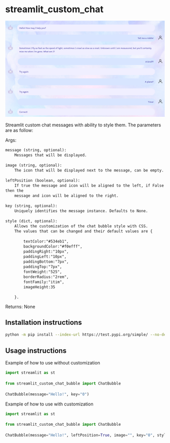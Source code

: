# streamlit_custom_chat

![bubbles_example](https://github.com/Farah-S/streamlit_custom_chat_bubble/blob/main/streamlit_custom_chat_bubble/frontend/public/bubble_example.png)

Streamlit custom chat messages with ability to style them. The parameters are as follow:

Args:

    message (string, optional): 
        Messages that will be displayed.
    
    image (string, optional):
        The icon that will be displayed next to the message, can be empty.
    
    leftPosition (boolean, optional):
        If true the message and icon will be aligned to the left, if False then the
        message and icon will be aligned to the right.
    
    key (string, optional): 
        Uniquely identifies the message instance. Defaults to None.
    
    style (dict, optional): 
        Allows the customization of the chat bubble style with CSS. 
        The values that can be changed and their default values are {
            
            textColor:"#534eb1", 
            backgroundColor:"#f0efff", 
            paddingRight:"10px", 
            paddingLeft:"10px", 
            paddingBottom:"7px", 
            paddingTop:"7px",
            fontWeight:"525", 
            borderRadius:"2rem", 
            fontFamily:"itim",
            imageHeight:35
            
        }.

Returns:
  None

## Installation instructions

```sh
python -m pip install --index-url https://test.pypi.org/simple/ --no-deps streamlit_custom_chat_bubble
```

## Usage instructions

Example of how to use without customization

```python
import streamlit as st

from streamlit_custom_chat_bubble import ChatBubble

ChatBubble(message="Hello!", key="0")

```

Example of how to use with customization

```python
import streamlit as st

from streamlit_custom_chat_bubble import ChatBubble

ChatBubble(message="Hello!", leftPosition=True, image="", key="0", style={"backgroundColor":"rgb(216, 229, 255)"})

```
